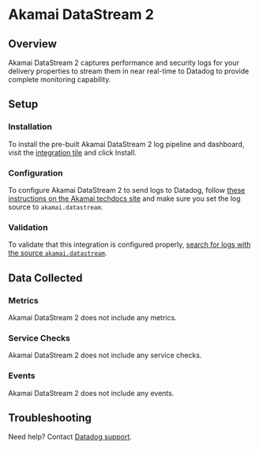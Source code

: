 # Akamai DataStream 2

## Overview

Akamai DataStream 2 captures performance and security logs for your delivery properties to stream them in near real-time to Datadog to provide complete monitoring capability.

## Setup

### Installation

To install the pre-built Akamai DataStream 2 log pipeline and dashboard, visit the [integration tile][4] and click Install.

### Configuration

To configure Akamai DataStream 2 to send logs to Datadog, follow [these instructions on the
Akamai techdocs site][2] and make sure you set the log source to `akamai.datastream`.

### Validation

To validate that this integration is configured properly, [search for logs with the source `akamai.datastream`][3].

## Data Collected

### Metrics

Akamai DataStream 2 does not include any metrics.

### Service Checks

Akamai DataStream 2 does not include any service checks.

### Events

Akamai DataStream 2 does not include any events.

## Troubleshooting

Need help? Contact [Datadog support][1].

[1]: https://docs.datadoghq.com/help/
[2]: https://techdocs.akamai.com/datastream2/docs/stream-datadog
[3]: /logs?query=source%3Aakamai.datastream
[4]: /account/settings#integrations/akamai-datastream-2